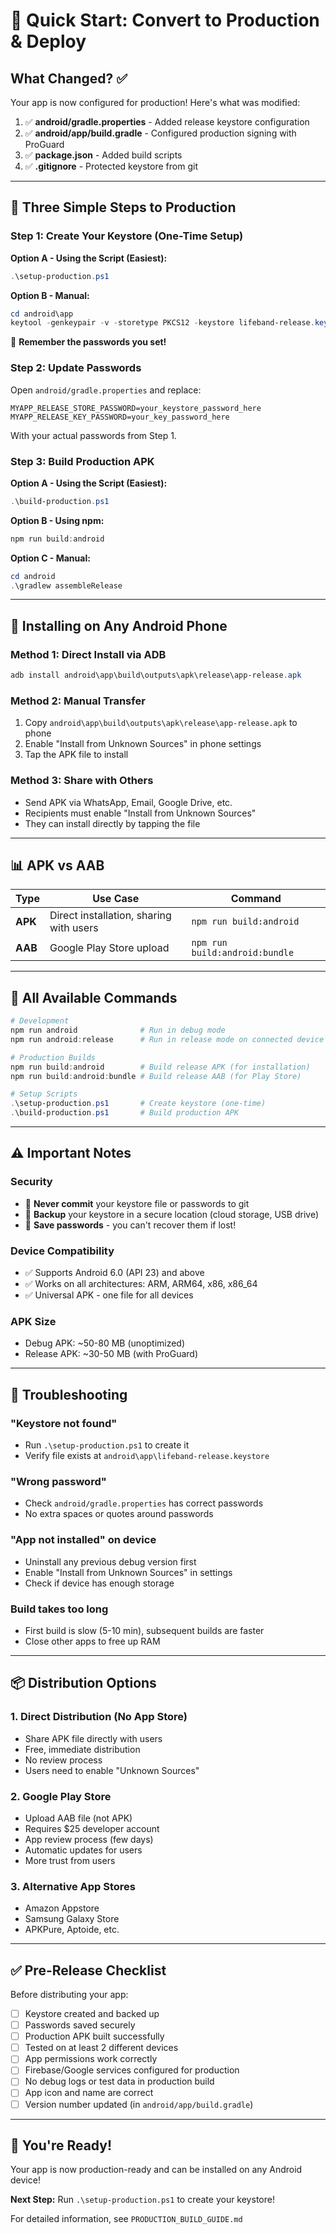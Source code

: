 # 🚀 Quick Start: Convert to Production & Deploy

## What Changed? ✅

Your app is now configured for production! Here's what was modified:

1. ✅ **android/gradle.properties** - Added release keystore configuration
2. ✅ **android/app/build.gradle** - Configured production signing with ProGuard
3. ✅ **package.json** - Added build scripts
4. ✅ **.gitignore** - Protected keystore from git

---

## 🎯 Three Simple Steps to Production

### Step 1: Create Your Keystore (One-Time Setup)

**Option A - Using the Script (Easiest):**
```powershell
.\setup-production.ps1
```

**Option B - Manual:**
```powershell
cd android\app
keytool -genkeypair -v -storetype PKCS12 -keystore lifeband-release.keystore -alias lifeband-key -keyalg RSA -keysize 2048 -validity 10000
```

📝 **Remember the passwords you set!**

### Step 2: Update Passwords

Open `android/gradle.properties` and replace:
```properties
MYAPP_RELEASE_STORE_PASSWORD=your_keystore_password_here
MYAPP_RELEASE_KEY_PASSWORD=your_key_password_here
```

With your actual passwords from Step 1.

### Step 3: Build Production APK

**Option A - Using the Script (Easiest):**
```powershell
.\build-production.ps1
```

**Option B - Using npm:**
```powershell
npm run build:android
```

**Option C - Manual:**
```powershell
cd android
.\gradlew assembleRelease
```

---

## 📱 Installing on Any Android Phone

### Method 1: Direct Install via ADB
```powershell
adb install android\app\build\outputs\apk\release\app-release.apk
```

### Method 2: Manual Transfer
1. Copy `android\app\build\outputs\apk\release\app-release.apk` to phone
2. Enable "Install from Unknown Sources" in phone settings
3. Tap the APK file to install

### Method 3: Share with Others
- Send APK via WhatsApp, Email, Google Drive, etc.
- Recipients must enable "Install from Unknown Sources"
- They can install directly by tapping the file

---

## 📊 APK vs AAB

| Type | Use Case | Command |
|------|----------|---------|
| **APK** | Direct installation, sharing with users | `npm run build:android` |
| **AAB** | Google Play Store upload | `npm run build:android:bundle` |

---

## 🔧 All Available Commands

```powershell
# Development
npm run android              # Run in debug mode
npm run android:release      # Run in release mode on connected device

# Production Builds
npm run build:android        # Build release APK (for installation)
npm run build:android:bundle # Build release AAB (for Play Store)

# Setup Scripts
.\setup-production.ps1       # Create keystore (one-time)
.\build-production.ps1       # Build production APK
```

---

## ⚠️ Important Notes

### Security
- 🔐 **Never commit** your keystore file or passwords to git
- 💾 **Backup** your keystore in a secure location (cloud storage, USB drive)
- 📝 **Save passwords** - you can't recover them if lost!

### Device Compatibility
- ✅ Supports Android 6.0 (API 23) and above
- ✅ Works on all architectures: ARM, ARM64, x86, x86_64
- ✅ Universal APK - one file for all devices

### APK Size
- Debug APK: ~50-80 MB (unoptimized)
- Release APK: ~30-50 MB (with ProGuard)

---

## 🐛 Troubleshooting

### "Keystore not found"
- Run `.\setup-production.ps1` to create it
- Verify file exists at `android\app\lifeband-release.keystore`

### "Wrong password"
- Check `android/gradle.properties` has correct passwords
- No extra spaces or quotes around passwords

### "App not installed" on device
- Uninstall any previous debug version first
- Enable "Install from Unknown Sources" in settings
- Check if device has enough storage

### Build takes too long
- First build is slow (5-10 min), subsequent builds are faster
- Close other apps to free up RAM

---

## 📦 Distribution Options

### 1. Direct Distribution (No App Store)
- Share APK file directly with users
- Free, immediate distribution
- No review process
- Users need to enable "Unknown Sources"

### 2. Google Play Store
- Upload AAB file (not APK)
- Requires $25 developer account
- App review process (few days)
- Automatic updates for users
- More trust from users

### 3. Alternative App Stores
- Amazon Appstore
- Samsung Galaxy Store
- APKPure, Aptoide, etc.

---

## ✅ Pre-Release Checklist

Before distributing your app:

- [ ] Keystore created and backed up
- [ ] Passwords saved securely
- [ ] Production APK built successfully
- [ ] Tested on at least 2 different devices
- [ ] App permissions work correctly
- [ ] Firebase/Google services configured for production
- [ ] No debug logs or test data in production build
- [ ] App icon and name are correct
- [ ] Version number updated (in `android/app/build.gradle`)

---

## 🎉 You're Ready!

Your app is now production-ready and can be installed on any Android device!

**Next Step:** Run `.\setup-production.ps1` to create your keystore!

For detailed information, see `PRODUCTION_BUILD_GUIDE.md`
